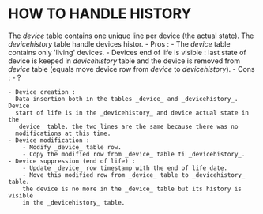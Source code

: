 # HOW TO HANDLE HISTORY

The _device_ table contains one unique line per device (the actual state).  The
_devicehistory_ table handle devices histor.
	- Pros :
		- The _device_ table contains only 'living' devices.
		- Devices end of life is visible : last state of device is keeped in
		  _devicehistory_ table and the device is removed from _device_ table
		  (equals move device row from _device_ to _devicehistory_).
	- Cons :
		- ?

	- Device creation :
	  Data insertion both in the tables _device_ and _devicehistory_. Device
	  start of life is in the _devicehistory_ and device actual state in the
	  _device_ table. the two lines are the same because there was no
	  modifications at this time.
	- Device modification :
		- Modify _device_ table row.
		- Copy the modified row from _device_ table ti _devicehistory_.
	- Device suppression (end of life) :
		- Update _device_ row timestamp with the end of life date.
		- Move this modified row from _device_ table to _devicehistory_ table.
		the device is no more in the _device_ table but its history is visible
		in the _devicehistory_ table.
